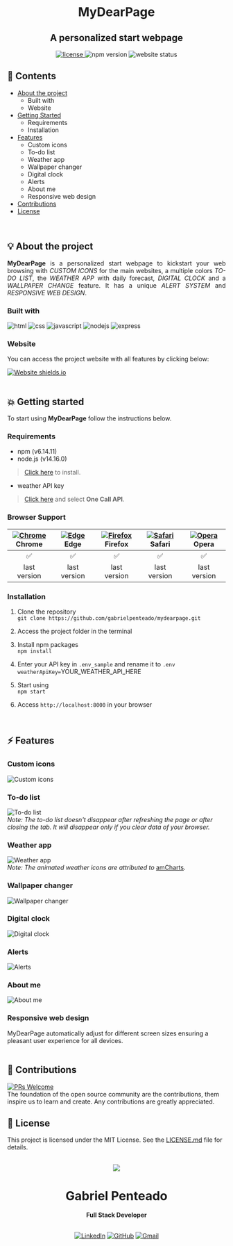<h1 align="center">
   <strong>MyDearPage</strong>
</h1>

<h2 align="center">
  A personalized start webpage 
</h2>

<div align="center">
  <a href="https://github.com/gabrielpenteado/mydearpage/blob/main/LICENSE.md">
    <img src="https://img.shields.io/github/license/gabrielpenteado/mydearpage?color=informational&style=flat-square" alt="license"/>
  </a>

  <img src="https://img.shields.io/static/v1?label=npm&message=v6.14.11&color=informational&style=flat-square" alt="npm version">

  <img src="https://img.shields.io/website?down_color=red&down_message=offline&style=flat-square&up_color=008000&up_message=online&url=https%3A%2F%2Fmydearpage.cyclic.app" alt="website status">
</div>

## 📑 Contents 
- [About the project](#-about-the-project)
  - Built with
  - Website
- [Getting Started](#-getting-started)
  - Requirements
  - Installation
- [Features](#-features)
  - Custom icons
  - To-do list
  - Weather app
  - Wallpaper changer
  - Digital clock
  - Alerts
  - About me
  - Responsive web design
- [Contributions](#-contributions)
- [License](#-license)
<br>

## 💡 About the project
<p align="justify"> 
  <strong>MyDearPage</strong> is a personalized start webpage to kickstart your web browsing with <em>CUSTOM ICONS</em> for the main websites, a multiple colors <em>TO-DO LIST</em>, the <em>WEATHER APP</em> with daily forecast, <em>DIGITAL CLOCK</em> and a <em>WALLPAPER CHANGE</em> feature. It has a unique <em>ALERT SYSTEM</em> and <em>RESPONSIVE WEB DESIGN</em>.
</p>

### Built with
![html](https://img.shields.io/badge/HTML5-E34F26?style=for-the-badge&logo=html5&logoColor=white)
![css](https://img.shields.io/badge/CSS3-1572B6?style=for-the-badge&logo=css3&logoColor=white)
![javascript](https://img.shields.io/badge/JavaScript-F7DF1E?style=for-the-badge&logo=javascript&logoColor=black)
![nodejs](https://img.shields.io/badge/Node.js-339933?style=for-the-badge&logo=nodedotjs&logoColor=white)
![express](https://img.shields.io/badge/Express.js-000000?style=for-the-badge&logo=express&logoColor=white)

### Website 
You can access the project website with all features by clicking below:

[![Website shields.io](https://img.shields.io/website?down_color=red&down_message=DOWN&style=for-the-badge&up_color=green&up_message=UP&url=https%3A%2F%2Fmydearpage.cyclic.app)](https://mydearpage.cyclic.app)
<br>
<br>

## 💥 Getting started
To start using <strong>MyDearPage</strong> follow the instructions below.

### Requirements
- npm (v6.14.11)
- node.js (v14.16.0)
> [Click here](https://nodejs.org/en/download/) to install.

- weather API key
> [Click here](https://openweathermap.org/api) and select **One Call API**.

### Browser Support
[<img src="https://raw.githubusercontent.com/alrra/browser-logos/main/src/chrome/chrome_24x24.png" alt="Chrome" />](https://www.google.com/intl/en/chrome/)<br> Chrome | [<img src="https://raw.githubusercontent.com/alrra/browser-logos/main/src/edge/edge_24x24.png" alt="Edge" />](https://www.microsoft.com/en-us/edge)<br> Edge | [<img src="https://raw.githubusercontent.com/alrra/browser-logos/main/src/firefox/firefox_24x24.png" alt="Firefox" />](https://www.mozilla.org/en-US/firefox/new/)<br> Firefox | [<img src="https://raw.githubusercontent.com/alrra/browser-logos/main/src/safari/safari_24x24.png" alt="Safari" />](https://www.apple.com/br/safari/)<br> Safari | [<img src="https://raw.githubusercontent.com/alrra/browser-logos/main/src/opera/opera_24x24.png" alt="Opera" />](https://www.opera.com)<br> Opera 
|:------------:|:------------:|:-----------: |:------------:|:------------:|
|      ✅      |      ✅      |     ✅      |      ✅      |      ✅      |
| last version | last version | last version | last version | last version |


### Installation
1. Clone the repository<br>
`git clone https://github.com/gabrielpenteado/mydearpage.git`

2. Access the project folder in the terminal

3. Install npm packages<br> 
`npm install`

4. Enter your API key in `.env_sample` and rename it to `.env`<br>
`weatherApiKey=`YOUR_WEATHER_API_HERE

5. Start using<br>
`npm start`

6. Access `http://localhost:8000` in your browser 
<br>

## ⚡ Features

### Custom icons
![Custom icons](https://raw.githubusercontent.com/gabrielpenteado/mydearpage/main/public/assets/gifs/icons.gif)

### To-do list
![To-do list](https://raw.githubusercontent.com/gabrielpenteado/mydearpage/main/public/assets/gifs/todo.gif)<br>
*Note: The to-do list doesn't disappear after refreshing the page or after closing the tab. It will disappear only if you clear data of your browser.*

### Weather app
![Weather app](https://raw.githubusercontent.com/gabrielpenteado/mydearpage/main/public/assets/gifs/weather.gif)<br>
*Note: The animated weather icons are attributed to* [amCharts](https://www.amcharts.com/free-animated-svg-weather-icons/).

### Wallpaper changer
![Wallpaper changer](https://raw.githubusercontent.com/gabrielpenteado/mydearpage/main/public/assets/gifs/background.gif)

### Digital clock
![Digital clock](https://raw.githubusercontent.com/gabrielpenteado/mydearpage/main/public/assets/gifs/digital-clock.gif)

### Alerts
![Alerts](https://raw.githubusercontent.com/gabrielpenteado/mydearpage/main/public/assets/gifs/alerts.gif)

### About me
![About me](https://raw.githubusercontent.com/gabrielpenteado/mydearpage/main/public/assets/gifs/about-me.gif)

### Responsive web design
MyDearPage automatically adjust for different screen sizes ensuring a pleasant user experience for all devices.
<br>
<br>

## 🤝 Contributions
[![PRs Welcome](https://img.shields.io/badge/PRs-welcome-brightgreen.svg?style=flat-square)](http://makeapullrequest.com)<br>
The foundation of the open source community are the contributions, them inspire us to learn and create. Any contributions are greatly appreciated.

## 📄 License
This project is licensed under the MIT License. See the [LICENSE.md](https://github.com/gabrielpenteado/mydearpage/blob/main/LICENSE.md) file for details.
<br>
<br>

<div align="center">
  <img src="https://images.weserv.nl/?url=avatars.githubusercontent.com/u/63300269?v=4&h=100&w=100&fit=cover&mask=circle&maxage=7d" />
  <h1>Gabriel Penteado</h1>
  <strong>Full Stack Developer</strong>
  <br/>
  <br/>

  [![LinkedIn](https://img.shields.io/badge/LinkedIn-0077B5?style=for-the-badge&logo=linkedin&logoColor=white)](https://www.linkedin.com/in/gabriel-penteado)
  [![GitHub](https://img.shields.io/badge/GitHub-100000?style=for-the-badge&logo=github&logoColor=white)](https://github.com/gabrielpenteado)
  [![Gmail](https://img.shields.io/badge/gabripenteado@gmail.com-D14836?style=for-the-badge&logo=gmail&logoColor=white)](mailto:gabripenteado@gmail.com)
  <br />
  <br />
</div>

